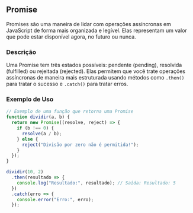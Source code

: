 ## Promise

Promises são uma maneira de lidar com operações assíncronas em JavaScript de forma mais organizada e legível. Elas representam um valor que pode estar disponível agora, no futuro ou nunca.

### Descrição

Uma Promise tem três estados possíveis: pendente (pending), resolvida (fulfilled) ou rejeitada (rejected). Elas permitem que você trate operações assíncronas de maneira mais estruturada usando métodos como `.then()` para tratar o sucesso e `.catch()` para tratar erros.

### Exemplo de Uso

```javascript
// Exemplo de uma função que retorna uma Promise
function dividir(a, b) {
  return new Promise((resolve, reject) => {
    if (b !== 0) {
      resolve(a / b);
    } else {
      reject("Divisão por zero não é permitida!");
    }
  });
}

dividir(10, 2)
  .then(resultado => {
    console.log("Resultado:", resultado); // Saída: Resultado: 5
  })
  .catch(erro => {
    console.error("Erro:", erro);
  });
```